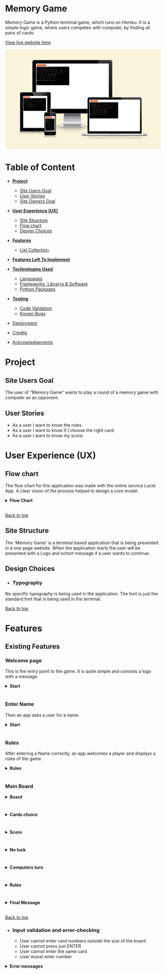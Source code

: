 # **Memory Game**
Memory Game is a Python terminal game, which runs on Heroku. It is a simple logic game, where  users competes with computer, by finding all pairs of cards.

[View live website here](https://memory-game-3p-9d47756bf9a5.herokuapp.com/)

![responsive design](/assets/readme-images/responsive_design.png)

# Table of Content

* [**Project**](<#project>)
    * [Site Users Goal](<#site-users-goal>)
    * [User Stories](<#user-stories>)
    * [Site Owners Goal](<#site-owners-goal>)

* [**User Experience (UX)**](<#user-experience-ux>)
    * [Site Structure](<#site-structure>)
    * [Flow chart](<#flow-chart>)    
    * [Design Choices](<#design-choices>)

* [**Features**](<#features>)
    * [List Collection](<#list-collection>)

* [**Features Left To Implement**](<#features-left-to-implement>)

* [**Technologies Used**](<#technologies-used>)
    * [Languages](<#languages>)
    * [Frameworks, Librarys & Software](<#frameworks-libraries--software>)
    * [Python Packages](<#python-packages>)

* [**Testing**](<#testing>)
  * [Code Validation](<#code-validation>)
  * [Known Bugs](<#known-bugs>)
* [Deployment](<#deployment>)
* [Credits](<#credits>)
* [Acknowledgements](<#acknowledgements>)

# **Project**

## Site Users Goal

The user of "Memory Game" wants to play a round of a memory game with computer as an opponent.

## User Stories

* As a user I want to know the rules.    
* As a user I want to know if I choose the right card.
* As a user I want to know my score.

# **User Experience (UX)**

## Flow chart
The flow chart for this application was made with the online service Lucid App. A clear vision of the process helped to design a core model.

<details><summary><b>Flow Chart</b></summary>

![Flow Chart](/assets/readme-images/Flowchart.png)
</details><br/>

[Back to top](<#table-of-content>)

## Site Structure

The 'Memory Game' is a terminal based application that is being presented in a one page website. When the application starts the user will be presented with a Logo and schort message if a user wants to continue.

## Design Choices

* ### Typography
No specific typography is being used in the application. The font is just the standard font that is being used in the terminal.

[Back to top](<#table-of-content>)

# **Features**
## **Existing Features**

### Welcome page
This is the entry point to the game. It is quite simple and consists a logo with a message.

<details><summary><b>Start</b></summary>  

![Start](/assets/readme-images/app_start.png)

</details><br/>

### Enter Name
Then an app asks a user for a name.

<details><summary><b>Start</b></summary> 

![Start](/assets/readme-images/enter_name.png)

</details><br/>

### Rules
After entering a Name correctly, an app welcomes a player and displays a rules of the game.

<details><summary><b>Rules</b></summary> 

![Rules](/assets/readme-images/rules.png)  

</details><br/>

### Main Board



<details><summary><b>Board</b></summary> 

![Board](/assets/readme-images/cards.png) 

</details><br/>

### 
<details><summary><b>Cards choice</b></summary> 

![Cards choice](/assets/readme-images/card_choice.png) 

</details><br/>


###
<details><summary><b>Score</b></summary> 

![Score](/assets/readme-images/player_successful.png) 

</details><br/>

###
<details><summary><b>No luck</b></summary> 

![No luck](/assets/readme-images/no_luck.png) 

</details><br/>

###
<details><summary><b>Computers turn</b></summary> 

![Comp Turn](/assets/readme-images/comp_missed.png) 

</details><br/>

###
<details><summary><b>Rules</b></summary> 

![All Images](/assets/readme-images/All_images.png) 

</details><br/>

###
<details><summary><b>Final Message</b></summary> 

![Final Message](/assets/readme-images/final_message.png) 

</details><br/>

[Back to top](<#table-of-content>)

* ### Input validation and error-checking

   * User cannot enter card numbers outside the size of the board
   * User cannot press just ENTER
   * User cannot enter the same card
   * User musst enter number

<details><summary><b>Error messages</b></summary>   
   
![Error Messages](/assets/readme-images/wrong_name_input.png) 

![Error Messages](/assets/readme-images/error_messages_cards.png)  


### Features Left to Implement

* Using colors will really improve the user's visual experience.

[Back to top](<#table-of-content>)

# Technologies Used

## Languages

* [Python](https://en.wikipedia.org/wiki/Python_(programming_language)) - Provides the functionality for the application.

## Frameworks, Libraries & Software

* [PyCharm](https://www.jetbrains.com/pycharm/) - Used a local program on own PC
* [Gitpod](https://www.gitpod.io/#get-started) 
* [Github](https://github.com/) - Used to host and edit the website.
* [Heroku](https://en.wikipedia.org/wiki/Heroku) - A cloud platform that the application is deployed to.


## Python Packages

* [Time](https://docs.python.org/3/library/time.html) 
* [OS](https://docs.python.org/3/library/os.html) 
* [Typing](https://docs.python.org/3/library/typing.html?highlight=typing#module-typing)

[Back to top](<#table-of-content>)

# Testing

## Code Validation
The "Memory Game" has been manually tested. All given invalid inputs were checked: string, numbers or spaces. Tested on my local Pycharm terminal, Gitpod and Code Institute Heroku terminals.

[Back to top](<#table-of-content>)


### PEP Validation
No errors were returned when passing through the [PEP8](https://pep8ci.herokuapp.com/).

<details><summary><b>PEP Validation Result</b></summary>

![PEP Validation](/assets/readme-images/pep8.png)
</details><br/>

[Back to top](<#table-of-content>)

## Known bugs
### Fixed Bugs

*
<details><summary><b>PEP Validation Result</b></summary>

![Bug](/assets/readme-images/bug_1.png)

![Bug](/assets/readme-images/bug_2.png)

*
![Clear terminal](/assets/readme-images/clear_terminal.png)



</details><br/>

[Back to top](<#table-of-content>)

# Deployment

## Deployment To Heroku

The project was deployed to [Heroku](https://www.heroku.com). To deploy, please follow the process below:

1. Log in to Heroku (or create an account if needed).

<details><summary><b>Heroku Step 1</b></summary>

![Heroku Step 1](/assets/readme-images/heroku-step_1.png)
</details><br />

2. Click on button to 'Create new app'.

<details><summary><b>Heroku Step 2</b></summary>

![Heroku Step 2](assets/readme-images/heroku_step_2.png)
</details><br />

3. Enter an application name that needs to be unique. Enter the name, select your region and click 'Create app".

<details><summary><b>Heroku Step 3</b></summary>

![Heroku Step 3](assets/readme-images/heroku_step_3.png)
</details><br />

4. On the next page, click the 'Settings' tab and find the "Config Vars" section. Click on "Reveal Config Vars" button. Using uppercase letters add 'PORT' to the key box and '8000' to the value box.
Click 'Add'.

<details><summary><b>Heroku Step 4</b></summary>

![Heroku Step 4](assets/readme-images/heroku_step_4.png)
</details><br />

5. Scroll down to the buildpacks section on the settings page and click the button 'Add buildpack'.

<details><summary><b>Heroku Step 5</b></summary>

![Heroku Step 5](assets/readme-images/heroku_step_5.png)
</details><br />

6. Add "Python" and node.js". It is important that Python is listed above node.js. If it's not you can sort it by dragging and dropping.

<details><summary><b>Heroku Step 6</b></summary>

![Heroku Step 6](assets/readme-images/heroku_step_6.png)
</details><br />

7. For deployment, scroll to the top of the settings page and click the 'Deploy' tab. For deployment method, select 'Github'. Search for the repository name you want to deploy and then click connect.


8. Scroll down on the deploy page and choose deployment type. Choose to enable automatic deployments if you want to and then click 'Deploy Branch'.

<details><summary><b>Heroku Step 8</b></summary>

![Heroku Step 8](/assets/readme-images/heroku_step_8.png)
</details><br />

The link to the "Memory Game" Github repository can be found [here](https://github.com/KseniaSOS/memory_game).

[Back to top](<#table-of-content>)

## How To Fork The Repository On GitHub

A copy of the GitHub Repository can be made by forking the GitHub account. This copy can be viewed and changes can be made to the copy without affecting the original repository. Take the following steps to fork the repository:

1. Log in to **GitHub** and locate the [repository](https://github.com/KseniaSOS/memory_game).
2. On the right hand side of the page inline with the repository name is a button called **'Fork'**, click on the button to create a copy of the original repository in your GitHub Account.


<details><summary><b>Github Fork</b></summary>

![Fork](/assets/readme-images/forking.png)
</details><br />

[Back to top](<#table-of-content>)

## Create A Local Clone of A Project

The method for cloning a project from GitHub is described below:

1. Under the repository’s name, click on the **code** tab.
2. In the **Clone with HTTPS** section, click on the clipboard icon to copy the given URL.
3. In your IDE of choice, open **Git Bash**.
4. Change the current working directory to the location where you want the cloned directory to be created.
5. Type **git clone**, and then paste the URL copied from GitHub.
6. Press **enter** and the local clone will be created.


<details><summary><b>Github Create Local Clone</b></summary>

![Clone](/assets/readme-images/clone.png)
</details><br />

[Back to top](<#table-of-content>)

# Credits

* [Real Python](https://realpython.com/lessons/how-and-when-use-str/) - 'How and When to use _ str _' 
* [Scaler Topics](https://www.scaler.com/topics/how-to-clear-screen-in-python/) - How to Clear Screen in Python?
* [Geeks for Geeks](https://rb.gy/rt2wz) - Using @property decorators 
* [ASCII Art Generator](http://patorjk.com/software/taag/#p=display&h=0&v=2&f=Dancing%20Font&t=memory%20%0A%20%20game) - This ASCII generator was used to create the game logo 
* [ASCII Art ](https://www.asciiart.eu/) - This ollection of ASCII art drawings was used for cards images
* [Lucid](https://lucid.app/) - There was made a flow chart for this project 
* [Am I Responsive?](https://ui.dev/amiresponsive) - Responsive deisign image

[Back to top](<#table-of-content>)

# Acknowledgements

I would like to acknowledge the Code Institute for the opportunity to work on such a project. It has been a challenging experience, but I have learned a lot. Special thanks goes to my family for their continued support, motivation and patience.

[Back to top](<#table-of-content>)



